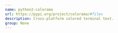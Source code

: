 ```yaml
---
name: python2-colorama
url: https://pypi.org/project/colorama/#files
description: Cross-platform colored terminal text.
group: None
---
```

